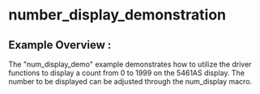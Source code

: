 # number_display_demonstration

## Example Overview :

 The "num_display_demo" example demonstrates how to utilize the driver functions to display a count from 0 to 1999 on the 5461AS display. The number to be displayed can be adjusted through the num_display macro.
